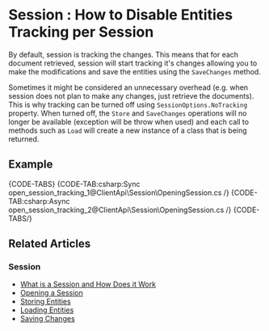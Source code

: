 # Session : How to Disable Entities Tracking per Session

By default, session is tracking the changes. This means that for each document retrieved, session will start tracking it's changes allowing you to make the modifications and save the entities using the `SaveChanges` method.

Sometimes it might be considered an unnecessary overhead (e.g. when session does not plan to make any changes, just retrieve the documents). This is why tracking can be turned off using `SessionOptions.NoTracking` property. When turned off, the `Store` and `SaveChanges` operations will no longer be available (exception will be throw when used) and each call to methods such as `Load` will create a new instance of a class that is being returned.

## Example

{CODE-TABS}
{CODE-TAB:csharp:Sync open_session_tracking_1@ClientApi\Session\OpeningSession.cs /}
{CODE-TAB:csharp:Async open_session_tracking_2@ClientApi\Session\OpeningSession.cs /}
{CODE-TABS/}

## Related Articles

### Session

- [What is a Session and How Does it Work](../../../client-api/session/what-is-a-session-and-how-does-it-work) 
- [Opening a Session](../../../client-api/session/opening-a-session)
- [Storing Entities](../../../client-api/session/storing-entities)
- [Loading Entities](../../../client-api/session/loading-entities)
- [Saving Changes](../../../client-api/session/saving-changes)
